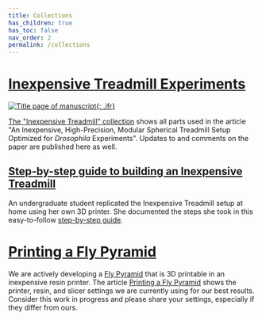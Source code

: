 ```yaml
---
title: Collections
has_children: true
has_toc: false
nav_order: 2
permalink: /collections
---
```

# [Inexpensive Treadmill Experiments]({{site.baseurl}}/inexpensive-treadmill)

[![Title page of manuscript]({{site.baseurl}}/assets/img/Collection/10.3389_fnbeh.2021.689573.png){: .ifr}]({{site.baseurl}}/inexpensive-treadmill)

[The "Inexpensive Treadmill" collection]({{site.baseurl}}/inexpensive-treadmill) shows all parts used in the article "An Inexpensive, High-Precision, Modular Spherical Treadmill Setup Optimized for *Drosophila* Experiments". Updates to and comments on the paper are published here as well.

## [Step-by-step guide to building an Inexpensive Treadmill]({{site.baseurl}}/how-to-build-inexpensive-treadmill)

An undergraduate student replicated the Inexpensive Treadmill setup at home using her own 3D printer. She documented the steps she took in this easy-to-follow [step-by-step guide]({{site.baseurl}}/how-to-build-inexpensive-treadmill).

# [Printing a Fly Pyramid]({{site.baseurl}}/how-to-print-a-fly-pyramid)

We are actively developing a [Fly Pyramid]({{site.baseurl}}/physiology/flypyramid) that is 3D printable in an inexpensive resin printer. The article [Printing a Fly Pyramid]({{site.baseurl}}/how-to-print-a-fly-pyramid) shows the printer, resin, and slicer settings we are currently using for our best results. Consider this work in progress and please share your settings, especially if they differ from ours.
